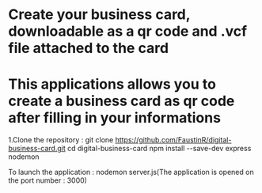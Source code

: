 # Create your business card, downloadable as a qr code and .vcf file attached to the card 

# This applications allows you to create a business card as qr code after filling in your informations

1.Clone the repository : git clone https://github.com/FaustinR/digital-business-card.git
cd digital-business-card
npm install --save-dev express nodemon 

To launch the application : nodemon server.js(The application is opened on the port number : 3000)